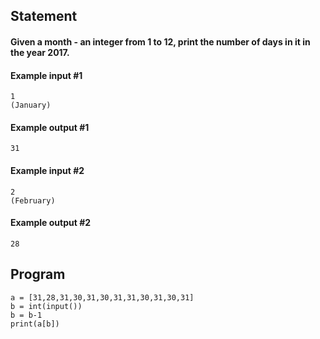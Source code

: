 ## Statement
#### Given a month - an integer from 1 to 12, print the number of days in it in the year 2017.

#### Example input #1
```
1
(January)
```
#### Example output #1
```
31
```
#### Example input #2
```
2
(February)
```
#### Example output #2
```
28
```
## Program
```
a = [31,28,31,30,31,30,31,31,30,31,30,31] 
b = int(input())
b = b-1
print(a[b])
```
